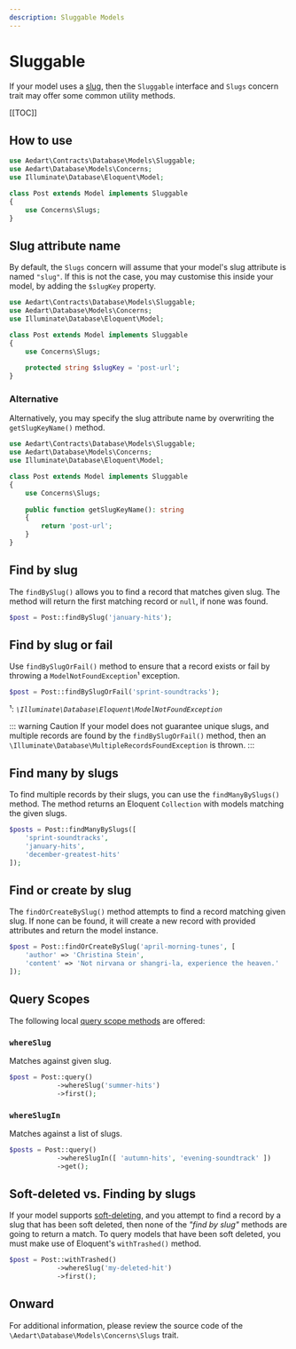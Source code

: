 ```yaml
---
description: Sluggable Models
---
```


# Sluggable

If your model uses a [slug](https://en.wikipedia.org/wiki/Clean_URL), then the `Sluggable` interface and `Slugs` concern trait may offer some common utility methods. 

[[TOC]]

## How to use

```php
use Aedart\Contracts\Database\Models\Sluggable;
use Aedart\Database\Models\Concerns;
use Illuminate\Database\Eloquent\Model;

class Post extends Model implements Sluggable
{
    use Concerns\Slugs;
}
```

## Slug attribute name

By default, the `Slugs` concern will assume that your model's slug attribute is named `"slug"`.
If this is not the case, you may customise this inside your model, by adding the `$slugKey` property.

```php
use Aedart\Contracts\Database\Models\Sluggable;
use Aedart\Database\Models\Concerns;
use Illuminate\Database\Eloquent\Model;

class Post extends Model implements Sluggable
{
    use Concerns\Slugs;
    
    protected string $slugKey = 'post-url';
}
```

### Alternative

Alternatively, you may specify the slug attribute name by overwriting the `getSlugKeyName()` method.

```php
use Aedart\Contracts\Database\Models\Sluggable;
use Aedart\Database\Models\Concerns;
use Illuminate\Database\Eloquent\Model;

class Post extends Model implements Sluggable
{
    use Concerns\Slugs;
    
    public function getSlugKeyName(): string
    {
        return 'post-url';
    }
}
```

## Find by slug

The `findBySlug()` allows you to find a record that matches given slug. The method will return the first matching record or `null`, if none was found.

```php
$post = Post::findBySlug('january-hits');
```

## Find by slug or fail

Use `findBySlugOrFail()` method to ensure that a record exists or fail by throwing a `ModelNotFoundException`¹ exception. 

```php
$post = Post::findBySlugOrFail('sprint-soundtracks');
```

¹: _`\Illuminate\Database\Eloquent\ModelNotFoundException`_

::: warning Caution
If your model does not guarantee unique slugs, and multiple records are found by the `findBySlugOrFail()` method, then an `\Illuminate\Database\MultipleRecordsFoundException` is thrown.
:::

## Find many by slugs

To find multiple records by their slugs, you can use the `findManyBySlugs()` method.
The method returns an Eloquent `Collection` with models matching the given slugs.

```php
$posts = Post::findManyBySlugs([
    'sprint-soundtracks',
    'january-hits',
    'december-greatest-hits'
]);
```

## Find or create by slug

The `findOrCreateBySlug()` method attempts to find a record matching given slug. If none can be found, it will create a new record with provided attributes and return the model instance.

```php
$post = Post::findOrCreateBySlug('april-morning-tunes', [
    'author' => 'Christina Stein',
    'content' => 'Not nirvana or shangri-la, experience the heaven.'
]);
```

## Query Scopes

The following local [query scope methods](https://laravel.com/docs/11.x/eloquent#local-scopes) are offered:

### `whereSlug`

Matches against given slug.

```php
$post = Post::query()
            ->whereSlug('summer-hits')
            ->first();
```

### `whereSlugIn`

Matches against a list of slugs.

```php
$posts = Post::query()
            ->whereSlugIn([ 'autumn-hits', 'evening-soundtrack' ])
            ->get();
```

## Soft-deleted vs. Finding by slugs

If your model supports [soft-deleting](https://laravel.com/docs/11.x/eloquent#soft-deleting), and you attempt to find a record by a slug that has been soft deleted, then none of the _"find by slug"_ methods are going to return a match.
To query models that have been soft deleted, you must make use of Eloquent's `withTrashed()` method.

```php
$post = Post::withTrashed()
            ->whereSlug('my-deleted-hit')
            ->first();
```

## Onward

For additional information, please review the source code of the `\Aedart\Database\Models\Concerns\Slugs` trait.
